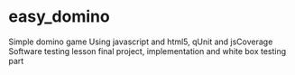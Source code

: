 # easy_domino
Simple domino game
Using javascript and html5, qUnit and jsCoverage
Software testing lesson final project, implementation and white box testing part
